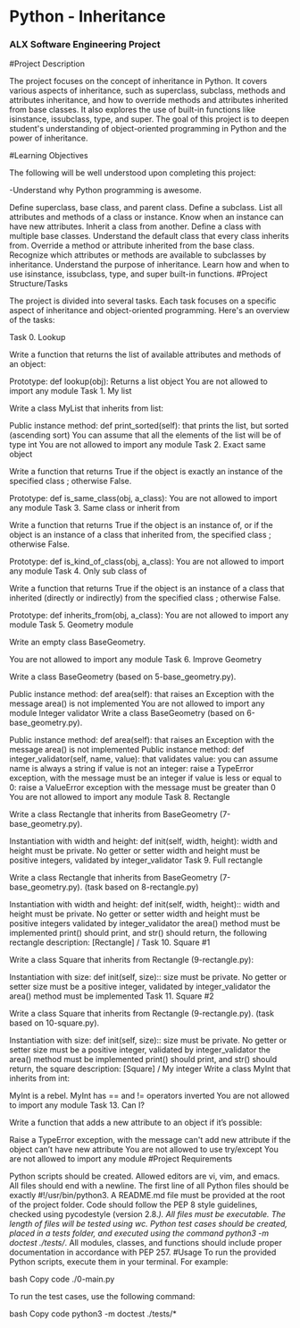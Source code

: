 <h1>Python - Inheritance</h1>


<h3>ALX Software Engineering Project</h3>

#Project Description

The project focuses on the concept of inheritance in Python. It covers various aspects of inheritance, such as superclass, subclass, methods and attributes inheritance, and how to override methods and attributes inherited from base classes. It also explores the use of built-in functions like isinstance, issubclass, type, and super. The goal of this project is to deepen student's understanding of object-oriented programming in Python and the power of inheritance.

#Learning Objectives

The following will be well understood upon completing this project:

-Understand why Python programming is awesome.

Define superclass, base class, and parent class.
Define a subclass.
List all attributes and methods of a class or instance.
Know when an instance can have new attributes.
Inherit a class from another.
Define a class with multiple base classes.
Understand the default class that every class inherits from.
Override a method or attribute inherited from the base class.
Recognize which attributes or methods are available to subclasses by inheritance.
Understand the purpose of inheritance.
Learn how and when to use isinstance, issubclass, type, and super built-in functions.
#Project Structure/Tasks

The project is divided into several tasks. Each task focuses on a specific aspect of inheritance and object-oriented programming. Here's an overview of the tasks:

Task 0. Lookup

Write a function that returns the list of available attributes and methods of an object:

Prototype: def lookup(obj):
Returns a list object
You are not allowed to import any module
Task 1. My list

Write a class MyList that inherits from list:

Public instance method: def print_sorted(self): that prints the list, but sorted (ascending sort)
You can assume that all the elements of the list will be of type int
You are not allowed to import any module
Task 2. Exact same object

Write a function that returns True if the object is exactly an instance of the specified class ; otherwise False.

Prototype: def is_same_class(obj, a_class):
You are not allowed to import any module
Task 3. Same class or inherit from

Write a function that returns True if the object is an instance of, or if the object is an instance of a class that inherited from, the specified class ; otherwise False.

Prototype: def is_kind_of_class(obj, a_class):
You are not allowed to import any module
Task 4. Only sub class of

Write a function that returns True if the object is an instance of a class that inherited (directly or indirectly) from the specified class ; otherwise False.

Prototype: def inherits_from(obj, a_class):
You are not allowed to import any module
Task 5. Geometry module

Write an empty class BaseGeometry.

You are not allowed to import any module
Task 6. Improve Geometry

Write a class BaseGeometry (based on 5-base_geometry.py).

Public instance method: def area(self): that raises an Exception with the message area() is not implemented
You are not allowed to import any module
Integer validator
Write a class BaseGeometry (based on 6-base_geometry.py).

Public instance method: def area(self): that raises an Exception with the message area() is not implemented
Public instance method: def integer_validator(self, name, value): that validates value:
you can assume name is always a string
if value is not an integer: raise a TypeError exception, with the message must be an integer
if value is less or equal to 0: raise a ValueError exception with the message must be greater than 0
You are not allowed to import any module
Task 8. Rectangle

Write a class Rectangle that inherits from BaseGeometry (7-base_geometry.py).

Instantiation with width and height: def init(self, width, height):
width and height must be private. No getter or setter
width and height must be positive integers, validated by integer_validator
Task 9. Full rectangle

Write a class Rectangle that inherits from BaseGeometry (7-base_geometry.py). (task based on 8-rectangle.py)

Instantiation with width and height: def init(self, width, height)::
width and height must be private. No getter or setter
width and height must be positive integers validated by integer_validator
the area() method must be implemented
print() should print, and str() should return, the following rectangle description: [Rectangle] /
Task 10. Square #1

Write a class Square that inherits from Rectangle (9-rectangle.py):

Instantiation with size: def init(self, size)::
size must be private. No getter or setter
size must be a positive integer, validated by integer_validator
the area() method must be implemented
Task 11. Square #2

Write a class Square that inherits from Rectangle (9-rectangle.py). (task based on 10-square.py).

Instantiation with size: def init(self, size)::
size must be private. No getter or setter
size must be a positive integer, validated by integer_validator
the area() method must be implemented
print() should print, and str() should return, the square description: [Square] /
My integer
Write a class MyInt that inherits from int:

MyInt is a rebel. MyInt has == and != operators inverted
You are not allowed to import any module
Task 13. Can I?

Write a function that adds a new attribute to an object if it’s possible:

Raise a TypeError exception, with the message can't add new attribute if the object can’t have new attribute
You are not allowed to use try/except
You are not allowed to import any module
#Project Requirements

Python scripts should be created.
Allowed editors are vi, vim, and emacs.
All files should end with a newline.
The first line of all Python files should be exactly #!/usr/bin/python3.
A README.md file must be provided at the root of the project folder.
Code should follow the PEP 8 style guidelines, checked using pycodestyle (version 2.8.*).
All files must be executable.
The length of files will be tested using wc.
Python test cases should be created, placed in a tests folder, and executed using the command python3 -m doctest ./tests/*.
All modules, classes, and functions should include proper documentation in accordance with PEP 257.
#Usage To run the provided Python scripts, execute them in your terminal. For example:

bash Copy code ./0-main.py

To run the test cases, use the following command:

bash Copy code python3 -m doctest ./tests/*

